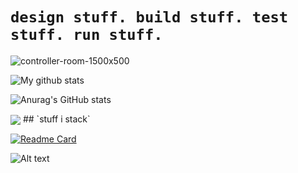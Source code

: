 # `design stuff. build stuff. test stuff. run stuff.`  
![controller-room-1500x500](https://github.com/user-attachments/assets/d67538d4-f44b-4a7e-b7d4-5598aebc7ed8)

<img align="center" src="https://github-readme-streak-stats.herokuapp.com?user=wootfoo&theme=vue-dark&hide_border=true&date_format=M%20j%5B%2C%20Y%5D" alt="My github stats" />

![Anurag's GitHub stats](https://github-readme-stats.vercel.app/api?username=wootfoo&show_icons=true&theme=tokyonight)

<img align="center" src="https://github-readme-stats.vercel.app/api/top-langs/?username=wootfoo&layout=compact&theme=cobalt&hide_border=true" />
## `stuff i stack`

          
          
<!--
**dev2deploy/dev2deploy** is a ✨ _special_ ✨ repository because its `README.md` (this file) appears on your GitHub profile.

Here are some ideas to get you started:

- 🔭 I’m currently working on ...
- 🌱 I’m currently learning ...
- 👯 I’m looking to collaborate on ...
- 🤔 I’m looking for help with ...
- 💬 Ask me about ...
- 📫 How to reach me: ...
- 😄 Pronouns: ...
- ⚡ Fun fact: ...
-->

[![Readme Card](https://github-readme-stats.vercel.app/api/pin/?username=wootfoo&repo=wootfoo&show_icons=true&theme=tokyonight)](https://github.com/anuraghazra/github-readme-stats)

![Alt text](https://spotify-recently-played-readme.vercel.app/api?user=tartunes)
